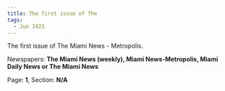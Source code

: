 ```yaml
---  
title: The first issue of The  
tags:  
  - Jun 1923  
---  
```

  
The first issue of The Miami News - Metropolis.  
  
Newspapers: **The Miami News (weekly), Miami News-Metropolis, Miami Daily News or The Miami News**  
  
Page: **1**, Section: **N/A** 
